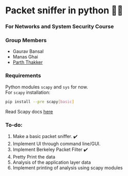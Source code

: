 # Packet sniffer in python :technologist:
### For Networks and System Security Course

### Group Members

* Gaurav Bansal
* Manas Ghai
* [Parth Thakker](https://github.com/parthdt)

### Requirements 

Python modules `scapy` and `sys` for now.   
For `scapy` installation:
```bash
pip install --pre scapy[basic]
```

Read Scapy docs [here](https://scapy.readthedocs.io/)

### To-do:

1. Make a basic packet sniffer. :heavy_check_mark:
2. Implement UI through command line/GUI.
3. Implement Berkeley Packet Filter :heavy_check_mark:
4. Pretty Print the data
5. Analysis of the application layer data
6. Implement printing of analysis using scapy modules

